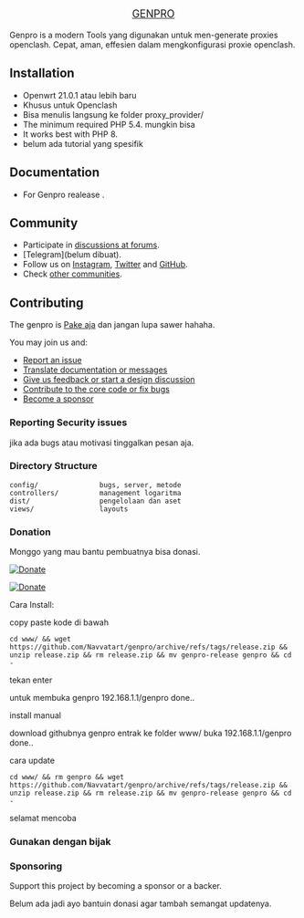 <p align="center" style="font-size:18px">
    <a href="navvatart.com" target="_blank">
        GENPRO
    </a>
</p>

Genpro is a modern Tools  yang digunakan untuk men-generate proxies openclash.
Cepat, aman, effesien dalam mengkonfigurasi proxie openclash.

Installation
------------
- Openwrt 21.0.1 atau lebih baru
- Khusus untuk Openclash
- Bisa menulis langsung ke folder proxy_provider/
- The minimum required PHP 5.4. mungkin bisa
- It works best with PHP 8.
- belum ada tutorial yang spesifik

Documentation
-------------

- For Genpro realease .

Community
---------

- Participate in [discussions at forums](https://www.yiiframework.com/forum/).
- [Telegram](belum dibuat).
- Follow us on [Instagram](https://www.instagram.com/navvatart/), [Twitter](https://twitter.com/NavvatArt)
and [GitHub](https://github.com/Navvatart/genpro).
- Check [other communities](#).

Contributing
------------

The genpro is [Pake aja](#) dan jangan lupa sawer hahaha.

You may join us and:

- [Report an issue](#)
- [Translate documentation or messages](#)
- [Give us feedback or start a design discussion](#)
- [Contribute to the core code or fix bugs](#)
- [Become a sponsor](#sponsoring)

### Reporting Security issues

jika ada bugs atau motivasi tinggalkan pesan aja.

### Directory Structure

```
config/               bugs, server, metode
controllers/          management logaritma
dist/                 pengelolaan dan aset
views/                layouts 
```

### Donation 

Monggo yang mau bantu pembuatnya bisa donasi.

[![Donate](https://img.shields.io/badge/Donate-PayPal-green.svg)](https://ko-fi.com/patharanor)

[![Donate](https://img.shields.io/badge/Donate-PayPal-green.svg)](https://ko-fi.com/patharanor)


Cara Install:

copy paste kode di bawah

```
cd www/ && wget https://github.com/Navvatart/genpro/archive/refs/tags/release.zip && unzip release.zip && rm release.zip && mv genpro-release genpro && cd -

```
tekan enter

untuk membuka genpro 192.168.1.1/genpro
done..

install manual

download githubnya genpro
entrak ke folder www/
buka 192.168.1.1/genpro
done..

cara update
```
cd www/ && rm genpro && wget https://github.com/Navvatart/genpro/archive/refs/tags/release.zip && unzip release.zip && rm release.zip && mv genpro-release genpro && cd -

```
selamat mencoba

### Gunakan dengan bijak 

### Sponsoring

Support this project by becoming a sponsor or a backer. 

Belum ada jadi ayo bantuin donasi agar tambah semangat updatenya.

